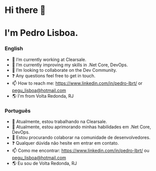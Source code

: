 # Hi there 👋 

# I'm Pedro Lisboa.

### English

- 🔭 I’m currently working at Clearsale.
- 🌱 I’m currently improving my skills in .Net Core, DevOps.
- 👯 I’m looking to collaborate on the Dev Community.
- :question: Any questions feel free to get in touch.
- 📫 How to reach me: https://www.linkedin.com/in/pedro-lbrt/ or pegu_lisboa@hotmail.com
- :earth_americas: I'm from Volta Redonda, RJ
<!--
- ⚡ Fun fact: My dream is to move out of Brazil and work in a company that values the well-being of its employees and that brings me great challenges.
-->
### Português

- 🔭 Atualmente, estou trabalhando na Clearsale.
- 🌱 Atualmente, estou aprimorando minhas habilidades em .Net Core, DevOps.
- 👯 Estou procurando colaborar na comunidade de desenvolvedores.
- :question: Qualquer dúvida não hesite em entrar em contato.
- 📫 Como me encontrar: https://www.linkedin.com/in/pedro-lbrt/ ou pegu_lisboa@hotmail.com
- :earth_americas: Eu sou de Volta Redonda, RJ
<!--
- ⚡ Fun fact: Meu sonho é me mudar para fora do Brasil e trabalhar em uma empresa que valorize o bem-estar de seus funcionários e que me traga grandes desafios. 
-->
<!--
**pedro-lisboa/pedro-lisboa** is a ✨ _special_ ✨ repository because its `README.md` (this file) appears on your GitHub profile.
-->
